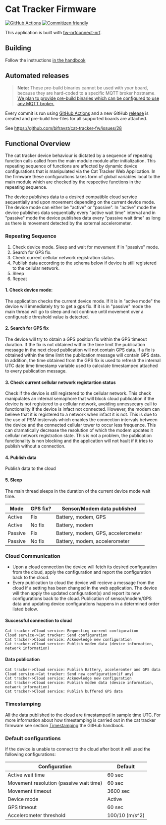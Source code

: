 # Cat Tracker Firmware

[![GitHub Actions](https://github.com/bifravst/cat-tracker-fw/workflows/Build%20and%20Release/badge.svg)](https://github.com/bifravst/cat-tracker-fw/actions)
[![Commitizen friendly](https://img.shields.io/badge/commitizen-friendly-brightgreen.svg)](http://commitizen.github.io/cz-cli/)

This application is built with [fw-nrfconnect-nrf](https://github.com/NordicPlayground/fw-nrfconnect-nrf).

## Building

Follow the instructions [in the handbook](https://bifravst.gitbook.io/bifravst/v/saga/cat-tracker-firmware/compiling)

## Automated releases

> **Note:** These pre-build binaries cannot be used with *your* board, because they are hard-coded to a specific MQTT broker hostname. [We plan to provide pre-build binaries which can be configured to use any MQTT broker.](https://github.com/bifravst/cat-tracker-fw/issues/29)

Every commit is run using [GitHub Actions](https://github.com/features/actions) and a new GitHub [release](https://github.com/bifravst/cat-tracker-fw/releases) is created and pre-build hex-files for all supported boards are attached.

See https://github.com/bifravst/cat-tracker-fw/issues/28

## Functional Overview

The cat tracker device behaviour is dictated by a sequence of repeating function calls called from the main module module after initialization. This repeating sequence of functions are affected by dynamic device configurations that is manipulated via the Cat Tracker Web Application. In the firmware these configurations takes form of global variables local to the main module which are checked by the respective functions in the repeating sequence.

The device publishes data to a desired compatible cloud service sequentially and upon movement depending on the current device mode. The device mode can either be "active" or "passive". In "active" mode the device publishes data sequentially every "active wait time" interval and in "passive" mode the device publishes data every "passive wait time" as long as there is movement detected by the external accelerometer.

### Repeating Sequence

 1. Check device mode. Sleep and wait for movement if in "passive" mode.
 2. Search for GPS fix.
 3. Check current cellular network registration status.
 4. Publish data according to the schema below if device is still registered to the cellular network.
 5. Sleep
 6. Repeat

#### 1. Check device mode:

The application checks the current device mode. If it is in "active mode" the device will immediately try to get a gps fix. If it is in "passive" mode the main thread will go to sleep and not continue until movement over a configurable threshold value is detected.

#### 2. Search for GPS fix

The device will try to obtain a GPS position fix within the GPS timeout duration. If the fix is not obtained within the time limit the publication message in the next cloud publication will not contain GPS data. If a fix is obtained within the time limit the publication message will contain GPS data. In addition, the time obtained from the GPS fix is used to refresh the internal UTC date time timestamp variable used to calculate timestamped attached to every publication message.

#### 3. Check current cellular network registartion status

Check if the device is still registered to the cellular network. This check manipulates an internal semaphore that will block cloud publication if the device is not registered to a cellular network, avoiding unnessecary call to functionality if the device is infact not connected. However, the modem can believe that it is registered to a network when infact it is not. This is due to the use of PSM instervals which enables the connection intervals between the device and the connected cellular tower to occur less frequence. This can dramatically decrease the resolution of which the modem updates it cellular network registration state. This is not a problem, the publication functionality is non blocking and the application will not hault if it tries to publish without a connection.

#### 4. Publish data

Publish data to the cloud

#### 5. Sleep

The main thread sleeps in the duration of the current device mode wait time.

| Mode    | GPS fix? | Sensor/Modem data published        |
|---------|----------|------------------------------------|
| Active  | Fix      | Battery, modem, GPS                |
| Active  | No fix   | Battery, modem                     |
| Passive | Fix      | Battery, modem, GPS, accelerometer |
| Passive | No fix   | Battery, modem, accelerometer      |

### Cloud Communication

 * Upon a cloud connection the device will fetch its desired configuration from the cloud, apply the configuration and report the configuration back to the cloud.
 * Every publication to cloud the device will recieve a message from the cloud if a setting has been changed in the web application. The device will then apply the updated configuration(s) and report its new configurations
   back to the cloud. Publication of sensor/modem/GPS data and updating device configurations happens in a determined order listed below.

#### Successful connection to cloud

```sequence
Cat tracker->Cloud service: Requesting current configuration
Cloud service->Cat tracker: Send configuration
Cat tracker->Cloud service: Acknowledge new configuration
Cat tracker->Cloud service: Publish modem data (device information, network information)
```

#### Data publication

```sequence
Cat tracker->Cloud service: Publish Battery, acceleromter and GPS data
Cloud service->Cat tracker: Send new configuration(if any)
Cat tracker->Cloud service: Acknowledge new configuration
Cat tracker->Cloud service: Publish modem data (device information, network information)
Cat tracker->Cloud service: Publish buffered GPS data
```

### Timestamping

All the data published to the cloud are timestamped in sample time UTC. For more information about how timestamping is carried out in the cat tracker firmware see section [Timestamping](https://bifravst.gitbook.io/bifravst/v/saga/cat-tracker-firmware/protocol#timestamping) the GitHub handbook.

### Default configurations

If the device is unable to connect to the cloud after boot it will used the following configurations:

| Configuration                           |        Default |
|-----------------------------------------|----------------|
| Active wait time                        |         60 sec |
| Movement resolution (passive wait time) |         60 sec |
| Movement timeout                        |       3600 sec |
| Device mode                             |         Active |
| GPS timeout                             |         60 sec |
| Accelerometer threshold                 | 100/10 (m/s^2) |
